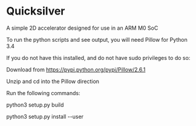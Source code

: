 Quicksilver
===========
A simple 2D accelerator designed for use in an ARM M0 SoC

To run the python scripts and see output, you will need Pillow for Python 3.4

If you do not have this installed, and do not have sudo privileges to do so:

Download from https://pypi.python.org/pypi/Pillow/2.6.1

Unzip and cd into the Pillow direction

Run the following commands:

python3 setup.py build

python3 setup.py install --user


